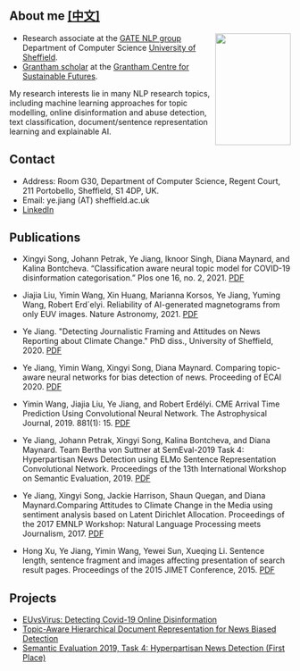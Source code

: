 
## About me [[中文]](https://yjiang18.github.io/yejiang.github.io/)
<img src="https://ye-jiang.github.io/images/my_head.JPG" width="135" height="200" align="right">

-  Research associate at the [GATE NLP group ](https://gate.ac.uk/) Department of Computer Science [University of Sheffield](https://www.sheffield.ac.uk/). 
-  [Grantham scholar](http://grantham.sheffield.ac.uk/scholars/jiang/) at the [Grantham Centre for Sustainable Futures](http://grantham.sheffield.ac.uk/).

My research interests lie in many NLP research topics, including machine learning approaches for topic modelling, online disinformation and abuse detection, text classification, document/sentence representation learning and explainable AI. 

## Contact

*   Address: Room G30, Department of Computer Science, Regent Court, 211 Portobello, Sheffield, S1 4DP, UK.
*   Email: ye.jiang (AT) sheffield.ac.uk
*   [LinkedIn](https://www.linkedin.com/in/ye-jiang-357162175/)

## Publications
-  Xingyi Song, Johann Petrak, Ye Jiang, Iknoor Singh, Diana Maynard, and Kalina Bontcheva. “Classification aware neural topic model for COVID-19 disinformation categorisation.” Plos one 16, no. 2, 2021. [PDF](https://journals.plos.org/plosone/article/authors?id=10.1371/journal.pone.0247086)

-  Jiajia Liu, Yimin Wang, Xin Huang, Marianna Korsos, Ye Jiang, Yuming Wang, Robert Erd´elyi. Reliability of AI-generated magnetograms from only EUV images. Nature Astronomy, 2021. [PDF](https://www.nature.com/articles/s41550-021-01310-6)
-  Ye Jiang. "Detecting Journalistic Framing and Attitudes on News Reporting about Climate Change." PhD diss., University of Sheffield, 2020. [PDF](https://etheses.whiterose.ac.uk/28296/1/Ye_thesis_corrected.pdf)

-  Ye Jiang, Yimin Wang, Xingyi Song, Diana Maynard. Comparing topic-aware neural networks for bias detection of news. Proceeding of ECAI 2020. [PDF](https://www.researchgate.net/publication/340861256_Comparing_topic-aware_neural_networks_for_bias_detection_of_news)

-  Yimin Wang, Jiajia Liu, Ye Jiang, and Robert Erdélyi. CME Arrival Time Prediction Using Convolutional Neural Network. The Astrophysical Journal, 2019. 881(1): 15. [PDF](https://doi.org/10.3847/1538-4357/ab2b3e)

-  Ye Jiang, Johann Petrak, Xingyi Song, Kalina Bontcheva, and Diana Maynard. Team Bertha von Suttner at SemEval-2019 Task 4: Hyperpartisan News Detection using ELMo Sentence Representation Convolutional Network. Proceedings of the 13th International Workshop on Semantic Evaluation, 2019. [PDF](https://www.aclweb.org/anthology/S19-2146)

-  Ye Jiang, Xingyi Song, Jackie Harrison, Shaun Quegan, and Diana Maynard.Comparing Attitudes to Climate Change in the Media using sentiment analysis based on Latent Dirichlet Allocation. Proceedings of the 2017 EMNLP Workshop: Natural   Language Processing meets Journalism, 2017. [PDF](http://www.aclweb.org/anthology/W17-4205)

-  Hong Xu, Ye Jiang, Yimin Wang, Yewei Sun, Xueqing Li. Sentence length, sentence fragment and images affecting presentation of search result pages. Proceedings of the 2015 JIMET Conference, 2015. [PDF](https://www.atlantis-press.com/proceedings/jimet-15/25843728)
   
## Projects
- [EUvsVirus: Detecting Covid-19 Online Disinformation](https://github.com/yjiang18/CoronalVirus_Disinformation)
- [Topic-Aware Hierarchical Document Representation for News Biased Detection](https://github.com/yjiang18/Topical-Aware-Hierarchical-Document-Representation-for-Detecting-Bias-in-News-Articles)
- [Semantic Evaluation 2019, Task 4: Hyperpartisan News Detection (First Place)](https://github.com/GateNLP/semeval2019-hyperpartisan-bertha-von-suttner) 


